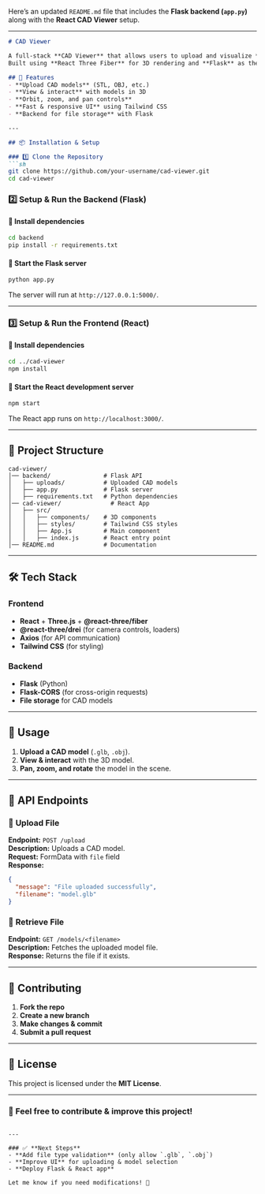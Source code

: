 Here’s an updated `README.md` file that includes the **Flask backend (`app.py`)** along with the **React CAD Viewer** setup.

---

```markdown
# CAD Viewer

A full-stack **CAD Viewer** that allows users to upload and visualize **3D CAD models** in a web browser.  
Built using **React Three Fiber** for 3D rendering and **Flask** as the backend for file uploads.

## 🚀 Features
- **Upload CAD models** (STL, OBJ, etc.)
- **View & interact** with models in 3D
- **Orbit, zoom, and pan controls**
- **Fast & responsive UI** using Tailwind CSS
- **Backend for file storage** with Flask

---

## 📦 Installation & Setup

### 1️⃣ Clone the Repository
```sh
git clone https://github.com/your-username/cad-viewer.git
cd cad-viewer
```

### 2️⃣ Setup & Run the **Backend** (Flask)
#### 📌 Install dependencies
```sh
cd backend
pip install -r requirements.txt
```
#### 📌 Start the Flask server
```sh
python app.py
```
The server will run at `http://127.0.0.1:5000/`.

---

### 3️⃣ Setup & Run the **Frontend** (React)
#### 📌 Install dependencies
```sh
cd ../cad-viewer
npm install
```
#### 📌 Start the React development server
```sh
npm start
```
The React app runs on `http://localhost:3000/`.

---

## 📂 Project Structure
```
cad-viewer/
│── backend/               # Flask API
│   ├── uploads/           # Uploaded CAD models
│   ├── app.py             # Flask server
│   ├── requirements.txt   # Python dependencies
│── cad-viewer/              # React App
│   ├── src/
│   │   ├── components/    # 3D components
│   │   ├── styles/        # Tailwind CSS styles
│   │   ├── App.js         # Main component
│   │   ├── index.js       # React entry point
│── README.md              # Documentation
```

---

## 🛠 Tech Stack
### **Frontend**
- **React** + **Three.js** + **@react-three/fiber**
- **@react-three/drei** (for camera controls, loaders)
- **Axios** (for API communication)
- **Tailwind CSS** (for styling)

### **Backend**
- **Flask** (Python)
- **Flask-CORS** (for cross-origin requests)
- **File storage** for CAD models

---

## 🎨 Usage
1. **Upload a CAD model** (`.glb`, `.obj`).
2. **View & interact** with the 3D model.
3. **Pan, zoom, and rotate** the model in the scene.

---

## 🎯 API Endpoints
### 🔹 **Upload File**
**Endpoint:** `POST /upload`  
**Description:** Uploads a CAD model.  
**Request:** FormData with `file` field  
**Response:**
```json
{
  "message": "File uploaded successfully",
  "filename": "model.glb"
}
```

### 🔹 **Retrieve File**
**Endpoint:** `GET /models/<filename>`  
**Description:** Fetches the uploaded model file.  
**Response:** Returns the file if it exists.

---

## 🤝 Contributing
1. **Fork the repo**
2. **Create a new branch**
3. **Make changes & commit**
4. **Submit a pull request**

---

## 📜 License
This project is licensed under the **MIT License**.

---

### 🌟 Feel free to contribute & improve this project!
```

---

### ✅ **Next Steps**
- **Add file type validation** (only allow `.glb`, `.obj`)
- **Improve UI** for uploading & model selection
- **Deploy Flask & React app**

Let me know if you need modifications! 🚀
